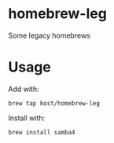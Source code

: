 # homebrew-leg
Some legacy homebrews

# Usage
Add with:
```
brew tap kost/homebrew-leg
```

Install with:
```
brew install samba4
```


